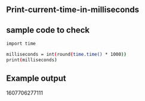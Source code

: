 ## Print-current-time-in-milliseconds
## sample code to check 
```sh
import time

milliseconds = int(round(time.time() * 1000))
print(milliseconds)
```
## Example output
1607706277111
